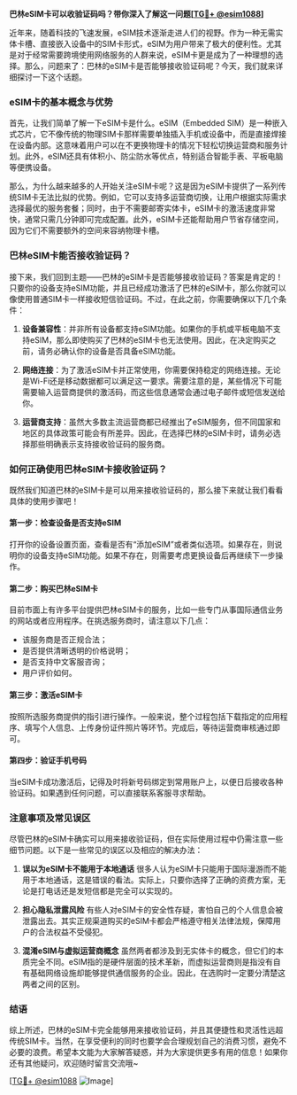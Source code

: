 **巴林eSIM卡可以收验证码吗？带你深入了解这一问题[[TG💪+ @esim1088](https://t.me/s/esim1088)]**

近年来，随着科技的飞速发展，eSIM技术逐渐走进人们的视野。作为一种无需实体卡槽、直接嵌入设备中的SIM卡形式，eSIM为用户带来了极大的便利性。尤其是对于经常需要跨境使用网络服务的人群来说，eSIM卡更是成为了一种理想的选择。那么，问题来了：巴林的eSIM卡是否能够接收验证码呢？今天，我们就来详细探讨一下这个话题。

### eSIM卡的基本概念与优势

首先，让我们简单了解一下eSIM卡是什么。eSIM（Embedded SIM）是一种嵌入式芯片，它不像传统的物理SIM卡那样需要单独插入手机或设备中，而是直接焊接在设备内部。这意味着用户可以在不更换物理卡的情况下轻松切换运营商和服务计划。此外，eSIM还具有体积小、防尘防水等优点，特别适合智能手表、平板电脑等便携设备。

那么，为什么越来越多的人开始关注eSIM卡呢？这是因为eSIM卡提供了一系列传统SIM卡无法比拟的优势。例如，它可以支持多运营商切换，让用户根据实际需求选择最优的服务套餐；同时，由于不需要邮寄实体卡，eSIM卡的激活速度非常快，通常只需几分钟即可完成配置。此外，eSIM卡还能帮助用户节省存储空间，因为它们不需要额外的空间来容纳物理卡槽。

### 巴林eSIM卡能否接收验证码？

接下来，我们回到主题——巴林的eSIM卡是否能够接收验证码？答案是肯定的！只要你的设备支持eSIM功能，并且已经成功激活了巴林的eSIM卡，那么你就可以像使用普通SIM卡一样接收短信验证码。不过，在此之前，你需要确保以下几个条件：

1. **设备兼容性**：并非所有设备都支持eSIM功能。如果你的手机或平板电脑不支持eSIM，那么即使购买了巴林的eSIM卡也无法使用。因此，在决定购买之前，请务必确认你的设备是否具备eSIM功能。

2. **网络连接**：为了激活eSIM卡并正常使用，你需要保持稳定的网络连接。无论是Wi-Fi还是移动数据都可以满足这一要求。需要注意的是，某些情况下可能需要输入运营商提供的激活码，而这些信息通常会通过电子邮件或短信发送给你。

3. **运营商支持**：虽然大多数主流运营商都已经推出了eSIM服务，但不同国家和地区的具体政策可能会有所差异。因此，在选择巴林的eSIM卡时，请务必选择那些明确表示支持接收验证码的服务商。

### 如何正确使用巴林eSIM卡接收验证码？

既然我们知道巴林的eSIM卡是可以用来接收验证码的，那么接下来就让我们看看具体的使用步骤吧！

#### 第一步：检查设备是否支持eSIM
打开你的设备设置页面，查看是否有“添加eSIM”或者类似选项。如果存在，则说明你的设备支持eSIM功能。如果不存在，则需要考虑更换设备后再继续下一步操作。

#### 第二步：购买巴林eSIM卡
目前市面上有许多平台提供巴林eSIM卡的服务，比如一些专门从事国际通信业务的网站或者应用程序。在挑选服务商时，请注意以下几点：
- 该服务商是否正规合法；
- 是否提供清晰透明的价格说明；
- 是否支持中文客服咨询；
- 用户评价如何。

#### 第三步：激活eSIM卡
按照所选服务商提供的指引进行操作。一般来说，整个过程包括下载指定的应用程序、填写个人信息、上传身份证件照片等环节。完成后，等待运营商审核通过即可。

#### 第四步：验证手机号码
当eSIM卡成功激活后，记得及时将新号码绑定到常用账户上，以便日后接收各种验证码。如果遇到任何问题，可以直接联系客服寻求帮助。

### 注意事项及常见误区

尽管巴林的eSIM卡确实可以用来接收验证码，但在实际使用过程中仍需注意一些细节问题。以下是一些常见的误区以及相应的解决办法：

1. **误以为eSIM卡不能用于本地通话**
   很多人认为eSIM卡只能用于国际漫游而不能用于本地通话，这是错误的看法。实际上，只要你选择了正确的资费方案，无论是打电话还是发短信都是完全可以实现的。

2. **担心隐私泄露风险**
   有些人对eSIM卡的安全性存疑，害怕自己的个人信息会被泄露出去。其实正规渠道购买的eSIM卡都会严格遵守相关法律法规，保障用户的合法权益不受侵犯。

3. **混淆eSIM与虚拟运营商概念**
   虽然两者都涉及到无实体卡的概念，但它们的本质完全不同。eSIM指的是硬件层面的技术革新，而虚拟运营商则是指没有自有基础网络设施却能够提供通信服务的企业。因此，在选购时一定要分清楚这两者之间的区别。

### 结语

综上所述，巴林的eSIM卡完全能够用来接收验证码，并且其便捷性和灵活性远超传统SIM卡。当然，在享受便利的同时也要学会合理规划自己的消费习惯，避免不必要的浪费。希望本文能为大家解答疑惑，并为大家提供更多有用的信息！如果你还有其他疑问，欢迎随时留言交流哦~

[[TG💪+ @esim1088](https://t.me/s/esim1088) ![Image](https://i.postimg.cc/4NQfJmqS/Snipaste-2025-05-13-00-14-12.png)]